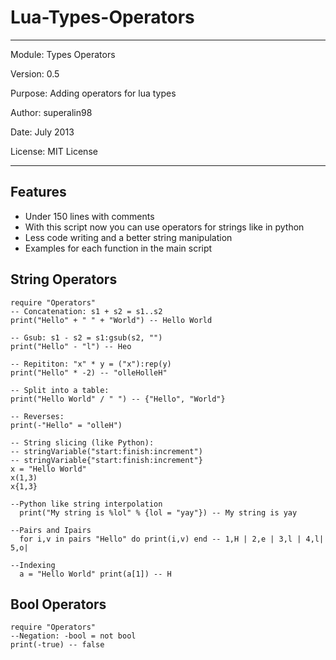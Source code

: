 Lua-Types-Operators
===================
_______________________________________________________________
Module: Types Operators

Version: 0.5

Purpose: Adding operators for lua types

Author: superalin98

Date: July 2013

License: MIT License
_______________________________________________________________

Features
--------

- Under 150 lines with comments
- With this script now you can use operators for strings like in python
- Less code writing and a better string manipulation
- Examples for each function in the main script


String Operators
--------

    require "Operators"
    -- Concatenation: s1 + s2 = s1..s2
    print("Hello" + " " + "World") -- Hello World
    
    -- Gsub: s1 - s2 = s1:gsub(s2, "")
    print("Hello" - "l") -- Heo
    
    -- Repititon: "x" * y = ("x"):rep(y)
    print("Hello" * -2) -- "olleHolleH"
    
    -- Split into a table:
    print("Hello World" / " ") -- {"Hello", "World"}
    
    -- Reverses:
    print(-"Hello" = "olleH")
    
    -- String slicing (like Python):
    -- stringVariable("start:finish:increment")
    -- stringVariable{"start:finish:increment"}
    x = "Hello World"
    x(1,3)
    x{1,3}
    
    --Python like string interpolation
      print("My string is %lol" % {lol = "yay"}) -- My string is yay
    
    --Pairs and Ipairs
      for i,v in pairs "Hello" do print(i,v) end -- 1,H | 2,e | 3,l | 4,l| 5,o|

    --Indexing
      a = "Hello World" print(a[1]) -- H
      
      
Bool Operators
--------

    require "Operators"
    --Negation: -bool = not bool
    print(-true) -- false
    
    


